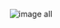 
<p align="center">
  <img src="https://github.com/EvanildoLeal/PROJETOS_WEB_PROGRAMMING/blob/52642bd88aa71bd54b8d4c981c4d723a9b825c9c/CAD_CLI_LINHAS_DINAMICAS/Exerc%C3%ADcio.jpg" alt="image all">
</p>

